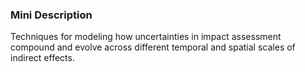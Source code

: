 ### Mini Description

Techniques for modeling how uncertainties in impact assessment compound and evolve across different temporal and spatial scales of indirect effects.
